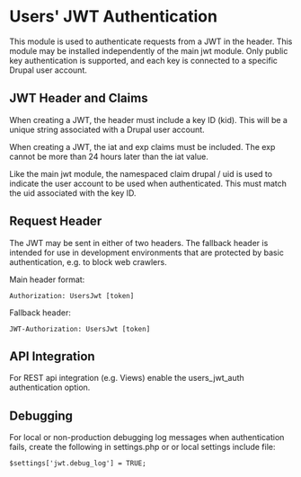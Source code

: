 # Users' JWT Authentication

This module is used to authenticate requests from a JWT in the header. This module
may be installed independently of the main jwt module. Only public key authentication
is supported, and each key is connected to a specific Drupal user account.

## JWT Header and Claims

When creating a JWT, the header must include a key ID (kid). This will be a unique
string associated with a Drupal user account.

When creating a JWT, the iat and exp claims must be included. The exp cannot be more than
24 hours later than the iat value.

Like the main jwt module, the namespaced claim drupal / uid is used to indicate the user
account to be used when authenticated. This must match the uid associated with the key ID.

## Request Header

The JWT may be sent in either of two headers. The fallback header is intended for use
in development environments that are protected by basic authentication, e.g. to block
web crawlers.

Main header format:

    Authorization: UsersJwt [token]

Fallback header:

    JWT-Authorization: UsersJwt [token]

## API Integration

For REST api integration (e.g. Views) enable the users_jwt_auth authentication option.

## Debugging

For local or non-production debugging log messages when authentication fails,
create the following in settings.php or or local settings include file:

    $settings['jwt.debug_log'] = TRUE;
